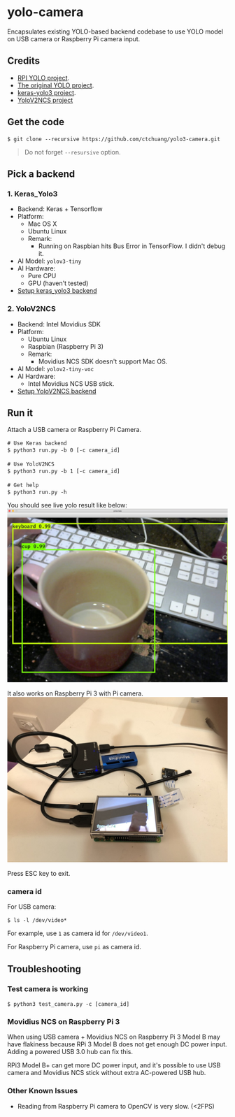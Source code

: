 # yolo-camera


Encapsulates existing YOLO-based backend codebase to use YOLO model
on USB camera or Raspberry Pi camera input.

## Credits

- [RPI YOLO project](https://github.com/ctchuang/yolo3-camera).
- [The original YOLO project](https://pjreddie.com/darknet/yolo/).
- [keras-yolo3 project](https://github.com/qqwweee/keras-yolo3/).
- [YoloV2NCS project](https://github.com/duangenquan/YoloV2NCS)

## Get the code

```console
$ git clone --recursive https://github.com/ctchuang/yolo3-camera.git
```

> Do not forget `--resursive` option.

## Pick a backend

### 1. Keras_Yolo3

- Backend: Keras + Tensorflow
- Platform:
	- Mac OS X 
	- Ubuntu Linux
	- Remark:
		- Running on Raspbian hits Bus Error in TensorFlow. I didn't debug it.
- AI Model: `yolov3-tiny`
- AI Hardware:
	- Pure CPU
	- GPU (haven't tested)
- [Setup keras_yolo3 backend](doc/keras_yolo3.md)

### 2. YoloV2NCS

- Backend: Intel Movidius SDK
- Platform:
	- Ubuntu Linux
	- Raspbian (Raspberry Pi 3)
    - Remark:
        - Movidius NCS SDK doesn't support Mac OS.
- AI Model: `yolov2-tiny-voc`
- AI Hardware:
	- Intel Movidius NCS USB stick.
- [Setup YoloV2NCS backend](doc/yolov2ncs.md)

## Run it

Attach a USB camera or Raspberry Pi Camera.

```console
# Use Keras backend
$ python3 run.py -b 0 [-c camera_id]

# Use YoloV2NCS
$ python3 run.py -b 1 [-c camera_id]

# Get help
$ python3 run.py -h

```

You should see live yolo result like below:
![Example](doc/example.jpg)

It also works on Raspberry Pi 3 with Pi camera.
![RPi3](doc/pi.jpg)

Press ESC key to exit.

### camera id

For USB camera:
```console
$ ls -l /dev/video*
```
For example, use `1` as camera id for `/dev/video1`.

For Raspberry Pi camera, use `pi` as camera id.

## Troubleshooting

### Test camera is working

```console
$ python3 test_camera.py -c [camera_id]
```

### Movidius NCS on Raspberry Pi 3

When using USB camera + Movidius NCS on Raspberry Pi 3 Model B may have flakiness because RPi 3
Model B does not get enough DC power input. Adding a powered USB 3.0 hub can fix this.

RPi3 Model B+ can get more DC power input, and it's possible to use USB camera and Movidius NCS
stick without extra AC-powered USB hub.

### Other Known Issues

- Reading from Raspberry Pi camera to OpenCV is very slow. (<2FPS)
